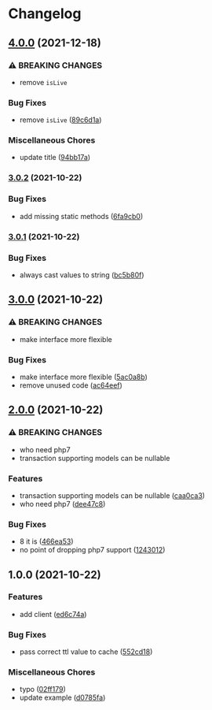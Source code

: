 # Changelog

## [4.0.0](https://www.github.com/brokeyourbike/bancore-api-client-php/compare/v3.0.2...v4.0.0) (2021-12-18)


### ⚠ BREAKING CHANGES

* remove `isLive`

### Bug Fixes

* remove `isLive` ([89c6d1a](https://www.github.com/brokeyourbike/bancore-api-client-php/commit/89c6d1a7d1ba87cd34ab79e1da1c567b6b03f8b5))


### Miscellaneous Chores

* update title ([94bb17a](https://www.github.com/brokeyourbike/bancore-api-client-php/commit/94bb17a23212e28591824b87024b1f5190094a6b))

### [3.0.2](https://www.github.com/brokeyourbike/bancore-api-client-php/compare/v3.0.1...v3.0.2) (2021-10-22)


### Bug Fixes

* add missing static methods ([6fa9cb0](https://www.github.com/brokeyourbike/bancore-api-client-php/commit/6fa9cb01874379c90eaa0fb1d427774843c610c5))

### [3.0.1](https://www.github.com/brokeyourbike/bancore-api-client-php/compare/v3.0.0...v3.0.1) (2021-10-22)


### Bug Fixes

* always cast values to string ([bc5b80f](https://www.github.com/brokeyourbike/bancore-api-client-php/commit/bc5b80fa27d8bf73907ea47e64dc6d18c6e49ba5))

## [3.0.0](https://www.github.com/brokeyourbike/bancore-api-client-php/compare/v2.0.0...v3.0.0) (2021-10-22)


### ⚠ BREAKING CHANGES

* make interface more flexible

### Bug Fixes

* make interface more flexible ([5ac0a8b](https://www.github.com/brokeyourbike/bancore-api-client-php/commit/5ac0a8bf46a166f737306c3e155d95c0f9fdfac2))
* remove unused code ([ac64eef](https://www.github.com/brokeyourbike/bancore-api-client-php/commit/ac64eefc742bf308c5b20ce4a1de8613e58a9217))

## [2.0.0](https://www.github.com/brokeyourbike/bancore-api-client-php/compare/v1.0.0...v2.0.0) (2021-10-22)


### ⚠ BREAKING CHANGES

* who need php7
* transaction supporting models can be nullable

### Features

* transaction supporting models can be nullable ([caa0ca3](https://www.github.com/brokeyourbike/bancore-api-client-php/commit/caa0ca3bea17878c9b30cea75021f114d4bc753f))
* who need php7 ([dee47c8](https://www.github.com/brokeyourbike/bancore-api-client-php/commit/dee47c8c15b7d79134a39b369e921ff278a6e04a))


### Bug Fixes

* 8 it is ([466ea53](https://www.github.com/brokeyourbike/bancore-api-client-php/commit/466ea531f495ea0c111a7b83f7b2accee8829c39))
* no point of dropping php7 support ([1243012](https://www.github.com/brokeyourbike/bancore-api-client-php/commit/12430120270ad331c7e823708b5f0dd7c970a9e5))

## 1.0.0 (2021-10-22)


### Features

* add client ([ed6c74a](https://www.github.com/brokeyourbike/bancore-api-client-php/commit/ed6c74a2410ed8612858b0afef8cb6c49466286d))


### Bug Fixes

* pass correct ttl value to cache ([552cd18](https://www.github.com/brokeyourbike/bancore-api-client-php/commit/552cd18a301bb4bbcdb4f5c89e603b520676759c))


### Miscellaneous Chores

* typo ([02ff179](https://www.github.com/brokeyourbike/bancore-api-client-php/commit/02ff179a4966c6bbeaba974c53faf1b28424d955))
* update example ([d0785fa](https://www.github.com/brokeyourbike/bancore-api-client-php/commit/d0785fa45429da18bbe43608dca5821685213007))
